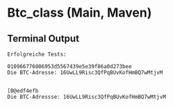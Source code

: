 # Btc_class (Main, Maven)

## Terminal Output

```
Erfolgreiche Tests:

010966776006953d5567439e5e39f86a0d273bee
Die BTC-Adresse: 16UwLL9Risc3QfPqBUvKofHmBQ7wMtjvM


[B@edf4efb
Die BTC-Adressse: 16UwLL9Risc3QfPqBUvKofHmBQ7wMtjvM
```